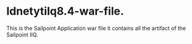 # IdnetytiIq8.4-war-file.
This is the Sailpoint Application war file it contains all the artifact of the Sailpoint IIQ.
